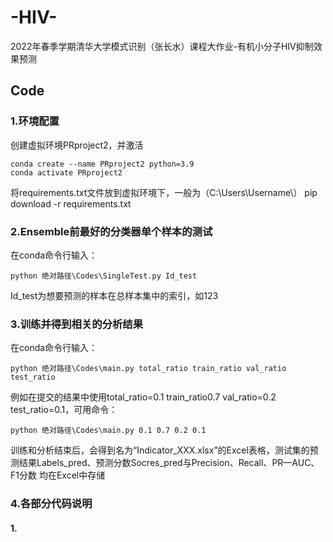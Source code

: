 # -HIV-
2022年春季学期清华大学模式识别（张长水）课程大作业-有机小分子HIV抑制效果预测
## Code
### 1.环境配置
创建虚拟环境PRproject2，并激活
```
conda create --name PRproject2 python=3.9
conda activate PRproject2 
```
将requirements.txt文件放到虚拟环境下，一般为（C:\Users\Username\）
pip download -r requirements.txt

### 2.Ensemble前最好的分类器单个样本的测试
在conda命令行输入：
```
python 绝对路径\Codes\SingleTest.py Id_test
```
Id_test为想要预测的样本在总样本集中的索引，如123
### 3.训练并得到相关的分析结果
在conda命令行输入：
```
python 绝对路径\Codes\main.py total_ratio train_ratio val_ratio test_ratio
```
例如在提交的结果中使用total_ratio=0.1 train_ratio0.7 val_ratio=0.2 test_ratio=0.1，可用命令：
```
python 绝对路径\Codes\main.py 0.1 0.7 0.2 0.1
```
训练和分析结束后，会得到名为“Indicator_XXX.xlsx”的Excel表格，测试集的预测结果Labels_pred、预测分数Socres_pred与Precision、Recall、PR—AUC、F1分数
均在Excel中存储
### 4.各部分代码说明
#### 1.
